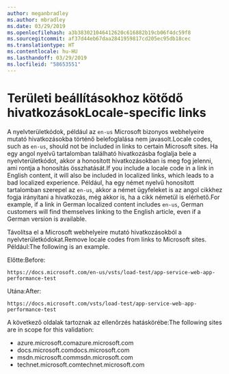 ```yaml
---
author: meganbradley
ms.author: mbradley
ms.date: 03/29/2019
ms.openlocfilehash: a3b383021046412620c616882b19cb06f4dc59f8
ms.sourcegitcommit: af37d44eb67daa2841959817cd205ec95db18cec
ms.translationtype: HT
ms.contentlocale: hu-HU
ms.lasthandoff: 03/29/2019
ms.locfileid: "58653551"
---
```

# <a name="locale-specific-links"></a><span data-ttu-id="3604e-101">Területi beállításokhoz kötődő hivatkozások</span><span class="sxs-lookup"><span data-stu-id="3604e-101">Locale-specific links</span></span>

<span data-ttu-id="3604e-102">A nyelvterületkódok, például az `en-us` Microsoft bizonyos webhelyeire mutató hivatkozásokba történő belefoglalása nem javasolt.</span><span class="sxs-lookup"><span data-stu-id="3604e-102">Locale codes, such as `en-us`, should not be included in links to certain Microsoft sites.</span></span> <span data-ttu-id="3604e-103">Ha egy angol nyelvű tartalomban található hivatkozásba foglalja bele a nyelvterületkódot, akkor a honosított hivatkozásokban is meg fog jelenni, ami rontja a honosítás összhatását.</span><span class="sxs-lookup"><span data-stu-id="3604e-103">If you include a locale code in a link in English content, it will also be included in localized links, which leads to a bad localized experience.</span></span> <span data-ttu-id="3604e-104">Például, ha egy német nyelvű honosított tartalomban szerepel az `en-us`, akkor a német ügyfeleket is az angol cikkhez fogja irányítani a hivatkozás, még akkor is, ha a cikk németül is elérhető.</span><span class="sxs-lookup"><span data-stu-id="3604e-104">For example, if a link in German localized content includes `en-us`, German customers will find themselves linking to the English article, even if a German version is available.</span></span>

<span data-ttu-id="3604e-105">Távolítsa el a Microsoft webhelyeire mutató hivatkozásokból a nyelvterületkódokat.</span><span class="sxs-lookup"><span data-stu-id="3604e-105">Remove locale codes from links to Microsoft sites.</span></span> <span data-ttu-id="3604e-106">Például:</span><span class="sxs-lookup"><span data-stu-id="3604e-106">The following is an example.</span></span>

<span data-ttu-id="3604e-107">Előtte:</span><span class="sxs-lookup"><span data-stu-id="3604e-107">Before:</span></span>

`https://docs.microsoft.com/en-us/vsts/load-test/app-service-web-app-performance-test`

<span data-ttu-id="3604e-108">Utána:</span><span class="sxs-lookup"><span data-stu-id="3604e-108">After:</span></span>

`https://docs.microsoft.com/vsts/load-test/app-service-web-app-performance-test`

<span data-ttu-id="3604e-109">A következő oldalak tartoznak az ellenőrzés hatáskörébe:</span><span class="sxs-lookup"><span data-stu-id="3604e-109">The following sites are in scope for this validation:</span></span>

- <span data-ttu-id="3604e-110">azure.microsoft.com</span><span class="sxs-lookup"><span data-stu-id="3604e-110">azure.microsoft.com</span></span>
- <span data-ttu-id="3604e-111">docs.microsoft.com</span><span class="sxs-lookup"><span data-stu-id="3604e-111">docs.microsoft.com</span></span>
- <span data-ttu-id="3604e-112">msdn.microsoft.com</span><span class="sxs-lookup"><span data-stu-id="3604e-112">msdn.microsoft.com</span></span>
- <span data-ttu-id="3604e-113">technet.microsoft.com</span><span class="sxs-lookup"><span data-stu-id="3604e-113">technet.microsoft.com</span></span>